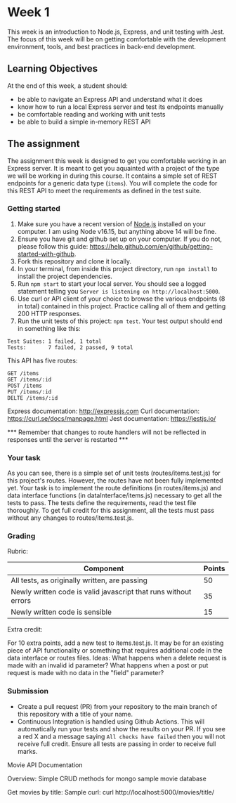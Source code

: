 # Week 1

This week is an introduction to Node.js, Express, and unit testing with Jest. The focus of this week will be on getting comfortable with the development environment, tools, and best practices in back-end development.

## Learning Objectives

At the end of this week, a student should:
- be able to navigate an Express API and understand what it does
- know how to run a local Express server and test its endpoints manually
- be comfortable reading and working with unit tests
- be able to build a simple in-memory REST API

## The assignment

The assignment this week is designed to get you comfortable working in an Express server. It is meant to get you aquainted with a project of the type we will be working in during this course. It contains a simple set of REST endpoints for a generic data type (`items`). You will complete the code for this REST API to meet the requirements as defined in the test suite.

### Getting started

1. Make sure you have a recent version of [Node.js](https://nodejs.org/en/download/) installed on your computer. I am using Node v16.15, but anything above 14 will be fine.
2. Ensure you have git and github set up on your computer. If you do not, please follow this guide: https://help.github.com/en/github/getting-started-with-github.
3. Fork this repository and clone it locally. 
4. In your terminal, from inside this project directory, run `npm install` to install the project dependencies.
5. Run `npm start` to start your local server. You should see a logged statement telling you `Server is listening on http://localhost:5000`.
6. Use curl or API client of your choice to browse the various endpoints (8 in total) contained in this project. Practice calling all of them and getting 200 HTTP responses.
7. Run the unit tests of this project: `npm test`. Your test output should end in something like this:
```
Test Suites: 1 failed, 1 total
Tests:       7 failed, 2 passed, 9 total
```

This API has five routes:
```
GET /items
GET /items/:id
POST /items
PUT /items/:id
DELTE /items/:id
```

Express documentation: http://expressjs.com
Curl documentation: https://curl.se/docs/manpage.html
Jest documentation: https://jestjs.io/

*** Remember that changes to route handlers will not be reflected in responses until the server is restarted ***

### Your task

As you can see, there is a simple set of unit tests (routes/items.test.js) for this project's routes. However, the routes have not been fully implemented yet. Your task is to implement the route definitions (in routes/items.js) and data interface functions (in dataInterface/items.js) necessary to get all the tests to pass.  The tests define the requirements, read the test file thoroughly. To get full credit for this assignment, all the tests must pass without any changes to routes/items.test.js.

### Grading

Rubric:

| Component                                                       | Points |
|-----------------------------------------------------------------|--------|
| All tests, as originally written, are passing                   | 50     |
| Newly written code is valid javascript that runs without errors | 35     |
|  Newly written code is sensible                                 | 15     |     

Extra credit:

For 10 extra points, add a new test to items.test.js. It may be for an existing piece of API functionality or something that requires additional code in the data interface or routes files. Ideas: What happens when a delete request is made with an invalid id parameter? What happens when a post or put request is made with no data in the "field" parameter?

### Submission

- Create a pull request (PR) from your repository to the main branch of this repository with a title of your name.
- Continuous Integration is handled using Github Actions. This will automatically run your tests and show the results on your PR. If you see a red X and a message saying `All checks have failed` then you will not receive full credit. Ensure all tests are passing in order to receive full marks.


Movie API Documentation

Overview: Simple CRUD methods for mongo sample movie database

Get movies by title:
Sample curl:
curl http://localhost:5000/movies/title/<title url encoded>

Endpoint:
get http://localhost:5000/movies/title/<title url encoded>


title=3x3
Sample result:
[{"_id":"573a13cdf29313caabd83b84","title":"3x3"}]

Get movies by partial title:
Sample curl:
curl http://localhost:5000/movies/ptitle/<partial title url encoded>

Endpoint:
get http://localhost:5000/movies/title/<partial title url encoded>

partial title = miracle
Sample result:
[{"_id":"573a1392f29313caabcdb30f","title":"The Man Who Could Work Miracles"},
{"_id":"573a1393f29313caabcdd1bf","title":"The Miracle of Morgan's Creek"},
{"_id":"573a1393f29313caabcddbb5","title":"Miracle on 34th Street"},
{"_id":"573a1394f29313caabcdec01","title":"Miracle in Milan"},
{"_id":"573a1394f29313caabcdf03b","title":"The Miracle of Our Lady of Fatima"},
{"_id":"573a1394f29313caabcdf938","title":"The Miracle of Marcelino"},
{"_id":"573a1395f29313caabce1884","title":"Pocketful of Miracles"},
{"_id":"573a1395f29313caabce1c31","title":"The Miracle Worker"},
{"_id":"573a1395f29313caabce2faf","title":"More Than a Miracle"},
{"_id":"573a1396f29313caabce4692","title":"Between Miracles"}]

Get all movies (limited to first 10, sorted by title)

Sample curl:
curl http://localhost:5000/movies
Endpoint:
get http://localhost:5000/movies

Sample result
[{"_id":"573a13cef29313caabd86ecc","title":"!Women Art Revolution"},
{"_id":"573a13e6f29313caabdc56c7","title":"#chicagoGirl: The Social Network Takes on a Dictator"},
{"_id":"573a1396f29313caabce48c4","title":"$"},
{"_id":"573a13b8f29313caabd4bd33","title":"$9.99"},
{"_id":"573a13d9f29313caabda9ffb","title":"$ellebrity"},
{"_id":"573a13dff29313caabdb9439","title":"'71"},
{"_id":"573a1396f29313caabce4485","title":"'Doc'"},
{"_id":"573a1398f29313caabce99ac","title":"'Master Harold'... and the Boys"},
{"_id":"573a1393f29313caabcdc5dc","title":"'Pimpernel' Smith"},
{"_id":"573a13a1f29313caabd07b8a","title":"'R Xmas"}]

Get movie by id
Sample curl:
curl http://localhost:5000/movies/<id>
Endpoint:
http://localhost:5000/movies/<id>

id = 573a13cef29313caabd86ecc
Sample result:
{"_id":"573a13cef29313caabd86ecc",
"plot":"Through intimate interviews, provocative art, and rare, historical film and video footage, this feature documentary reveals how art addressing political consequences of discrimination and ...",
"genres":["Documentary"],
"runtime":83,
"metacritic":70,
"cast":["Lynn Hershman-Leeson"],
"num_mflix_comments":1,
"poster":"https://m.media-amazon.com/images/M/MV5BMjE1MDU1MDA2Nl5BMl5BanBnXkFtZTcwNTQ2Mzk2NQ@@._V1_SY1000_SX677_AL_.jpg",
"title":"!Women Art Revolution",
"fullplot":"Through intimate interviews, provocative art, and rare, historical film and video footage, this feature documentary reveals how art addressing political consequences of discrimination and violence, the Feminist Art Revolution radically transformed the art and culture of our times.",
"languages":["English"],
"released":"2011-06-01T00:00:00.000Z",
"directors":["Lynn Hershman-Leeson"],
"awards":{"wins":0,"nominations":2,"text":"2 nominations."},
"lastupdated":"2015-04-02 00:54:39.997000000",
"year":2010,
"imdb":{"rating":6.7,"votes":142,"id":1699720},
"countries":["USA"],
"type":"movie",
"tomatoes":{"website":"http://www.womenartrevolution.com/","viewer":{"rating":3.7,"numReviews":203,"meter":60},
"dvd":"2012-03-19T00:00:00.000Z",
"critic":{"rating":6.9,"numReviews":24,"meter":83},"boxOffice":"$51.5k",
"consensus":"Though a tad messy in spots, !Women Art Revolution is a worthy chronicle of an influential art movement seldom explored or documented.",
"rotten":4,
"production":"Zeitgeist Films",
"lastUpdated":"2015-07-16T18:12:36.000Z",
"fresh":20}}

Add new movie entry, title is required
Sample curl:
curl -X POST -H "Content-Type: application/json" -d '{"title":"<title>", "plot":"<plot>"}' http://localhost:5000/movies
Endpoint:
post http://localhost:5000/movies
Sample result:
{"newObjectId":"62d7b665785aa5eeb7083c73","message":"Item created! ID: 62d7b665785aa5eeb7083c73"}

Update a movie entry
Sample curl:
curl -X PUT -H "Content-Type: application/json" -d '{"<field>":"<value>..."}' http://localhost:5000/movies/<id>
Endpoint:
put http://localhost:5000/movies/

id = 62d7b665785aa5eeb7083c73
Sample result:
{"message":"UPDATED 1 movies"}

Delete a movie entry
Sample curl:
curl -X DELETE http://localhost:5000/movies/<id>
Endpoint:
delete http://localhost:5000/movies/<id>

id = 62d7b665785aa5eeb7083c73
Sample result:
{"message":"DELETED 1 movies"}




